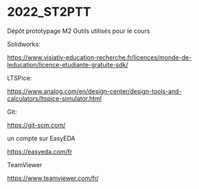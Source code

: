 # 2022_ST2PTT
Dépôt prototypage M2
Outils utilisés pour le cours

Solidworks:

https://www.visiativ-education-recherche.fr/licences/monde-de-leducation/licence-etudiante-gratuite-sdk/

LTSPice:

https://www.analog.com/en/design-center/design-tools-and-calculators/ltspice-simulator.html

Git:

https://git-scm.com/

un compte sur EasyEDA

https://easyeda.com/fr

TeamViewer

https://www.teamviewer.com/fr/

